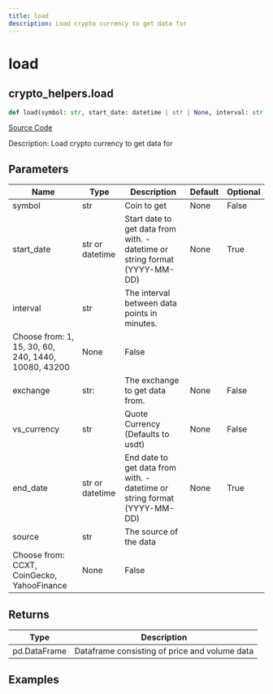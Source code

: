 ```yaml
---
title: load
description: Load crypto currency to get data for
---
```

# load

## crypto_helpers.load

```python
def load(symbol: str, start_date: datetime | str | None, interval: str, exchange: str, vs_currency: str, end_date: datetime | str | None, source: str) -> None:
```
[Source Code](https://github.com/OpenBB-finance/OpenBBTerminal/tree/main/openbb_terminal/cryptocurrency/cryptocurrency_helpers.py#L507)

Description: Load crypto currency to get data for

## Parameters

| Name | Type | Description | Default | Optional |
| ---- | ---- | ----------- | ------- | -------- |
| symbol | str | Coin to get | None | False |
| start_date | str or datetime | Start date to get data from with. - datetime or string format (YYYY-MM-DD) | None | True |
| interval | str | The interval between data points in minutes.
Choose from: 1, 15, 30, 60, 240, 1440, 10080, 43200 | None | False |
| exchange | str: | The exchange to get data from. | None | False |
| vs_currency | str | Quote Currency (Defaults to usdt) | None | False |
| end_date | str or datetime | End date to get data from with. - datetime or string format (YYYY-MM-DD) | None | True |
| source | str | The source of the data
Choose from: CCXT, CoinGecko, YahooFinance | None | False |

## Returns

| Type | Description |
| ---- | ----------- |
| pd.DataFrame | Dataframe consisting of price and volume data |

## Examples

